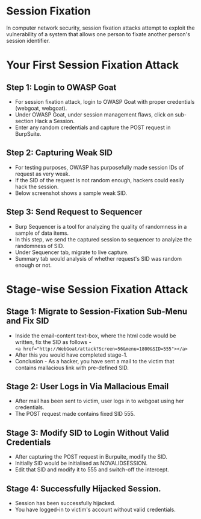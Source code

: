 # Session Fixation 

In computer network security, session fixation attacks attempt to exploit the vulnerability of a system that allows one person to fixate another person's session identifier.

# Your First Session Fixation Attack

## Step 1: Login to OWASP Goat
* For session fixation attack, login to OWASP Goat with proper credentials (webgoat, webgoat).
* Under OWASP Goat, under session management flaws, click on sub-section Hack a Session.
* Enter any random credentials and capture the POST request in BurpSuite.

## Step 2: Capturing Weak SID
* For testing purposes, OWASP has purposefully made session IDs of request as very weak.
* If the SID of the request is not random enough, hackers could easily hack the session.
* Below screenshot shows a sample weak SID.

## Step 3: Send Request to Sequencer
* Burp Sequencer is a tool for analyzing the quality of randomness in a sample of data items.
* In this step, we send the captured session to sequencer to analyize the randomness of SID.
* Under Sequencer tab, migrate to live capture.
* Summary tab would analysis of whether request's SID was random enough or not.

# Stage-wise Session Fixation Attack
## Stage 1: Migrate to Session-Fixation Sub-Menu and Fix SID
* Inside the email-content text-box, where the html code would be written, fix the SID as follows -<br>
`<a href="http://WebGoat/attack?Screen=56&menu=1800&SID=555"></a>`
* After this you would have completed stage-1.
* Conclusion - As a hacker, you have sent a mail to the victim that contains mallacious link with pre-defined SID.

## Stage 2: User Logs in Via Mallacious Email
* After mail has been sent to victim, user logs in to webgoat using her credentials.
* The POST request made contains fixed SID 555.

## Stage 3: Modify SID to Login Without Valid Credentials 
* After capturing the POST request in Burpuite, modify the SID.
* Initially SID would be initialised as NOVALIDSESSION.
* Edit that SID and modify it to 555 and switch-off the intercept.

## Stage 4: Successfully Hijacked Session.
* Session has been successfully hijacked.
* You have logged-in to victim's account without valid credentials.









